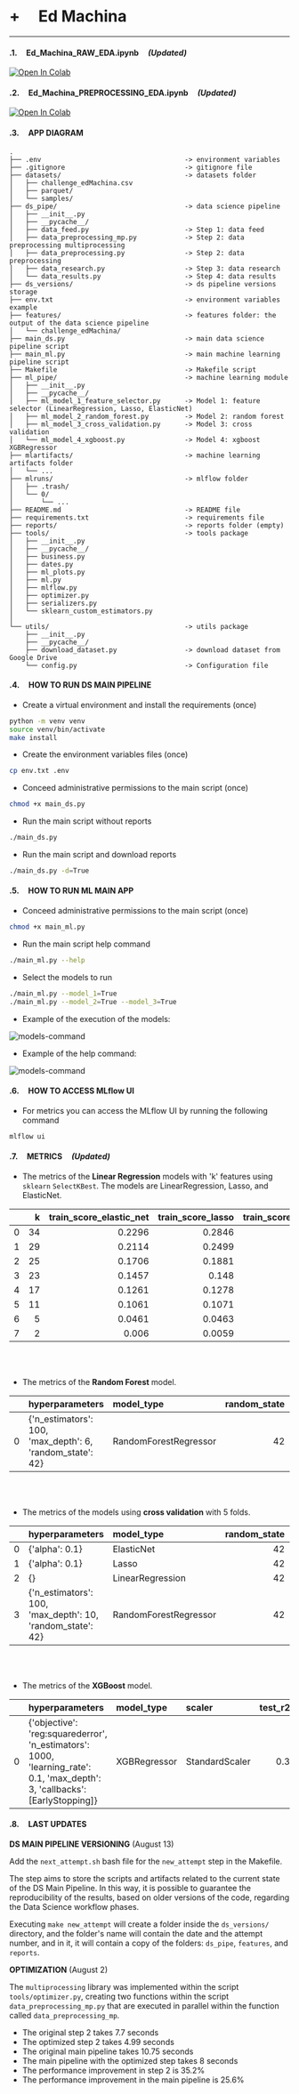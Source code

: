 # +        __Ed Machina__ 

---

#### .1.     **Ed_Machina_RAW_EDA.ipynb**     *(Updated)*

[![Open In Colab](https://colab.research.google.com/assets/colab-badge.svg)](https://colab.research.google.com/drive/16HkTb7CGf8AfLWmzKy9wxFRhyaWFhna_?usp=sharing)


#### .2.     **Ed_Machina_PREPROCESSING_EDA.ipynb**     *(Updated)*

[![Open In Colab](https://colab.research.google.com/assets/colab-badge.svg)](https://colab.research.google.com/drive/1x7SkJnYftjmRSBVv0NIRDZJCcHluDnYW?usp=sharing)


#### .3.     **APP DIAGRAM**

```
.
├── .env                                    -> environment variables
├── .gitignore                              -> gitignore file
├── datasets/                               -> datasets folder
│   ├── challenge_edMachina.csv
│   ├── parquet/
│   └── samples/
├── ds_pipe/                                -> data science pipeline
│   ├── __init__.py
│   ├── __pycache__/
│   ├── data_feed.py                        -> Step 1: data feed
│   ├── data_preprocessing_mp.py            -> Step 2: data preprocessing multiprocessing
│   ├── data_preprocessing.py               -> Step 2: data preprocessing
│   ├── data_research.py                    -> Step 3: data research
│   └── data_results.py                     -> Step 4: data results
├── ds_versions/                            -> ds pipeline versions storage
├── env.txt                                 -> environment variables example
├── features/                               -> features folder: the output of the data science pipeline
│   └── challenge_edMachina/
├── main_ds.py                              -> main data science pipeline script
├── main_ml.py                              -> main machine learning pipeline script
├── Makefile                                -> Makefile script
├── ml_pipe/                                -> machine learning module
│   ├── __init__.py
│   ├── __pycache__/
│   ├── ml_model_1_feature_selector.py      -> Model 1: feature selector (LinearRegression, Lasso, ElasticNet)
│   ├── ml_model_2_random_forest.py         -> Model 2: random forest
│   ├── ml_model_3_cross_validation.py      -> Model 3: cross validation
│   └── ml_model_4_xgboost.py               -> Model 4: xgboost XGBRegressor
├── mlartifacts/                            -> machine learning artifacts folder
│   └── ...
├── mlruns/                                 -> mlflow folder
│   ├── .trash/
│   └── 0/
│       └── ...
├── README.md                               -> README file
├── requirements.txt                        -> requirements file
├── reports/                                -> reports folder (empty)
├── tools/                                  -> tools package
│   ├── __init__.py
│   ├── __pycache__/
│   ├── business.py
│   ├── dates.py
│   ├── ml_plots.py
│   ├── ml.py
│   ├── mlflow.py
│   ├── optimizer.py
│   ├── serializers.py
│   └── sklearn_custom_estimators.py
│   
└── utils/                                  -> utils package
    ├── __init__.py
    ├── __pycache__/
    ├── download_dataset.py                 -> download dataset from Google Drive
    └── config.py                           -> Configuration file
```


#### .4.     **HOW TO RUN DS MAIN PIPELINE**

- Create a virtual environment and install the requirements (once)
```bash
python -m venv venv
source venv/bin/activate
make install
```

- Create the environment variables files (once)
```bash
cp env.txt .env
```

- Conceed administrative permissions to the main script (once)
```bash
chmod +x main_ds.py
```

- Run the main script without reports
```bash
./main_ds.py
```

- Run the main script and download reports
```bash
./main_ds.py -d=True
```



#### .5.     **HOW TO RUN ML MAIN APP**

- Conceed administrative permissions to the main script (once)
```bash
chmod +x main_ml.py
```

- Run the main script help command
```bash
./main_ml.py --help
```

- Select the models to run

```bash
./main_ml.py --model_1=True
./main_ml.py --model_2=True --model_3=True
```

- Example of the execution of the models:

![models-command](https://github.com/jackonedev/challenge_edmachina/blob/main/.gif/ml_models-ok.gif?raw=true)

- Example of the help command:

![models-command](https://github.com/jackonedev/challenge_edmachina/blob/main/.gif/ml_help-2-ok.gif?raw=true)

#### .6.     **HOW TO ACCESS MLflow UI**

- For metrics you can access the MLflow UI by running the following command
```bash
mlflow ui
```

#### .7.     **METRICS**     *(Updated)*

- The metrics of the **Linear Regression** models with 'k' features using `sklearn` `SelectKBest`. The models are LinearRegression, Lasso, and ElasticNet.

|    |   k |   train_score_elastic_net |   train_score_lasso |   train_score_lin_reg |   test_score_elastic_net |   test_score_lasso |   test_score_lin_reg |
|---:|----:|--------------------------:|--------------------:|----------------------:|-------------------------:|-------------------:|---------------------:|
|  0 |  34 |                    0.2296 |              0.2846 |                0.296  |                   0.244  |             0.2905 |               0.2959 |
|  1 |  29 |                    0.2114 |              0.2499 |                0.259  |                   0.2303 |             0.2625 |               0.2673 |
|  2 |  25 |                    0.1706 |              0.1881 |                0.1945 |                   0.1786 |             0.1918 |               0.1944 |
|  3 |  23 |                    0.1457 |              0.148  |                0.1501 |                   0.1665 |             0.1726 |               0.1776 |
|  4 |  17 |                    0.1261 |              0.1278 |                0.1291 |                   0.1495 |             0.1549 |               0.1613 |
|  5 |  11 |                    0.1061 |              0.1071 |                0.1077 |                   0.1274 |             0.1292 |               0.1328 |
|  6 |   5 |                    0.0461 |              0.0463 |                0.0464 |                   0.0612 |             0.0616 |               0.0636 |
|  7 |   2 |                    0.006  |              0.0059 |                0.006  |                   0.0063 |             0.0064 |               0.0062 |


<br/><br/>

- The metrics of the **Random Forest** model.

|    | hyperparameters                                           | model_type            |   random_state |   test_r2_score |   train_r2_score |
|---:|:----------------------------------------------------------|:----------------------|---------------:|----------------:|-----------------:|
|  0 | {'n_estimators': 100, 'max_depth': 6, 'random_state': 42} | RandomForestRegressor |             42 |        0.157031 |         0.370046 |

<br/><br/>

- The metrics of the models using **cross validation** with 5 folds.

|    | hyperparameters                                            | model_type            |   random_state |   mean_cv_r2_score |   std_cv_r2_score |   test_r2_score |   train_r2_score |
|---:|:-----------------------------------------------------------|:----------------------|---------------:|-------------------:|------------------:|----------------:|-----------------:|
|  0 | {'alpha': 0.1}                                             | ElasticNet            |             42 |           0.205899 |         0.0199696 |        0.243999 |         0.229647 |
|  1 | {'alpha': 0.1}                                             | Lasso                 |             42 |           0.260118 |         0.0331183 |        0.290455 |         0.284614 |
|  2 | {}                                                         | LinearRegression      |             42 |           0.270514 |         0.0430275 |        0.295887 |         0.295995 |
|  3 | {'n_estimators': 100, 'max_depth': 10, 'random_state': 42} | RandomForestRegressor |             42 |           0.204007 |         0.0363636 |        0.223173 |         0.701494 |

<br/><br/>

- The metrics of the **XGBoost** model.

|    | hyperparameters                                                                                                             | model_type   | scaler         |   test_r2_score |   train_r2_score |
|---:|:----------------------------------------------------------------------------------------------------------------------------|:-------------|:---------------|----------------:|-----------------:|
|  0 | {'objective': 'reg:squarederror', 'n_estimators': 1000, 'learning_rate': 0.1, 'max_depth': 3, 'callbacks': [EarlyStopping]} | XGBRegressor | StandardScaler |        0.365994 |         0.574565 |



#### .8.     **LAST UPDATES**


**DS MAIN PIPELINE VERSIONING** (August 13)

Add the `next_attempt.sh` bash file for the `new_attempt` step in the Makefile.

The step aims to store the scripts and artifacts related to the current state of the DS Main Pipeline. In this way, it is possible to guarantee the reproducibility of the results, based on older versions of the code, regarding the Data Science workflow phases.

Executing `make new_attempt` will create a folder inside the `ds_versions/` directory, and the folder's name will contain the date and the attempt number, and in it, it will contain a copy of the folders: `ds_pipe`, `features`, and `reports`.



**OPTIMIZATION** (August 2)

The `multiprocessing` library was implemented within the script `tools/optimizer.py`, creating two functions within the script `data_preprocessing_mp.py` that are executed in parallel within the function called `data_preprocessing_mp`.

- The original step 2 takes 7.7 seconds
- The optimized step 2 takes 4.99 seconds
- The original main pipeline takes 10.75 seconds
- The main pipeline with the optimized step takes 8 seconds
- The performance improvement in step 2 is 35.2%
- The performance improvement in the main pipeline is 25.6%

